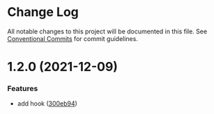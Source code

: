 # Change Log

All notable changes to this project will be documented in this file.
See [Conventional Commits](https://conventionalcommits.org) for commit guidelines.

<a name="1.2.0"></a>

# 1.2.0 (2021-12-09)

### Features

- add hook ([300eb94](https://github.com/imcuttle/rcp/commit/300eb94))

